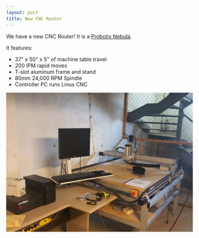 ```yaml
---
layout: post
title: New CNC Router
---
```


We have a new CNC Router! It is a [Probotix Nebula](http://www.probotix.com/CNC-ROUTERS/NEBULA-CNC-ROUTER).

It features:

* 37" x 50" x 5" of machine table travel
* 200 IPM rapid moves
* T-slot aluminum frame and stand
* 80mm 24,000 RPM Spindle
* Controller PC runs Linux CNC

![CNC Router](/img/2016/7/18/cnc_router1.jpg)
